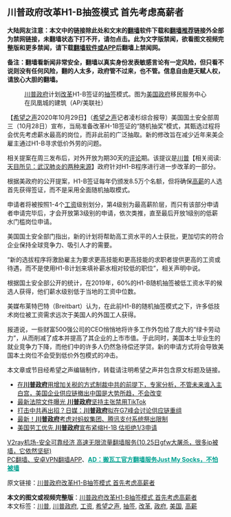  <h2>川普政府改革H1-B抽签模式 首先考虑高薪者</h2> <p class="notice"><b>大陆网友注意：本文中的链接除此处和文末的<a href="https://github.com/bannedbook/fanqiang" >翻墙</a>软件下载和<a href="https://github.com/killgcd/justmysocks/blob/master/README.md">翻墙推荐</a>链接外全部为禁网链接，未翻墙状态下打不开，请勿点击。此为文字版禁闻，欲看图文视频完整版和更多禁闻，请下载<a href="https://github.com/bannedbook/fanqiang">翻墙软件或APP</a>后翻墙上禁闻网。</p><p>备注：翻墙看新闻非常安全，翻墙以真实身份发表敏感言论有一定风险，但只看不说则没有任何风险，翻的人太多，政府管不过来，也不管。信息自由是天赋人权，请放心大胆的翻墙。</b></p>  <div class="entry"> <figure><figcaption><a href="https://www.bannedbook.org/bnews/tag/%e5%b7%9d%e6%99%ae%e6%94%bf%e5%ba%9c/" class="st_tag internal_tag" rel="tag" title="标签 川普政府 下的日志">川普政府</a>计划<a href="https://www.bannedbook.org/bnews/tag/%e6%94%b9%e9%9d%a9/" class="st_tag internal_tag" rel="tag" title="标签 改革 下的日志">改革</a>H1-B签证的<a href="https://www.bannedbook.org/bnews/tag/%E6%8A%BD%E7%AD%BE/" class="st_tag internal_tag" rel="tag" title="标签 抽签 下的日志">抽签</a>模式。图为<a href="https://www.bannedbook.org/bnews/tag/%e7%be%8e%e5%9b%bd/" class="st_tag internal_tag" rel="tag" title="标签 美国 下的日志">美国</a><a href="https://www.bannedbook.org/bnews/tag/%e6%94%bf%e5%ba%9c/" class="st_tag internal_tag" rel="tag" title="标签 政府 下的日志">政府</a>移民服务中心在凤凰城的建筑（AP/美联社）</figcaption></figure> <p>【<span class='wp_keywordlink_affiliate'><a href="https://www.soundofhope.org" title="希望之声" target="_blank">希望之声</a></span>2020年10月29日】（<a href="https://www.bannedbook.org/bnews/tag/%e5%b8%8c%e6%9c%9b%e4%b9%8b%e5%a3%b0/" class="st_tag internal_tag" rel="tag" title="标签 希望之声 下的日志">希望之声</a>记者凌杉综合报导）美国国土安全部周三（10月28日）宣布，当局准备改革H-1B签证的“随机抽奖”模式，其甄选过程将会优先考虑薪水最高的岗位，而非此前的广泛抽取。新的修改旨在减少近年来美企雇主通过H1-B寻求低价外劳的问题。</p> <p>相关提案在周三发布后，对外开放为期30天的<span class='wp_keywordlink_affiliate'><a href="https://www.bannedbook.org/bnews/comments/" title="新闻评论" target="_blank">评论</a></span>期。该提议是<span class='wp_keywordlink'><a href="https://www.bannedbook.org/bnews/comments/20200816/1381118.html" title="天目所见：川普将再赢总统大选 共和党掌参众两院" target="_blank">川普</a></span>【相关阅读:<a href='https://www.bannedbook.org/bnews/comments/20200816/1381123.html' target='_blank'>天目所见：武汉肺炎的两种来源</a>】政府针对H1-B程序进行进一步改革的一部分。</p> <p>根据美政府的公开提案，H1-B签证每年仍颁发8.5万个名额，但将确保<a href="https://www.bannedbook.org/bnews/tag/%e9%ab%98%e8%96%aa/" class="st_tag internal_tag" rel="tag" title="标签 高薪 下的日志">高薪</a>的人选首先获得签证，而不是采用全面随机抽取模式。</p>  <p>申请者将被按照1-4个<a href="https://www.bannedbook.org/bnews/tag/%e5%b7%a5%e8%b5%84/" class="st_tag internal_tag" rel="tag" title="标签 工资 下的日志">工资</a>级别划分，第4级别为最高薪阶层，而只有该部分申请者申请完毕后，才会开放第3级别的申请，依次类推，直至最后开放1级别的低薪水门槛岗位申请。</p> <p>美国国土安全部门指出，新的计划将帮助高工资水平的人士获批，更加切实的符合企业保持全球竞争力、吸引人才的需要。</p> <p>“新的选拔程序将激励雇主为要求更高技能和更高技能的求职者提供更高的工资或待遇，而不是使用H1-B计划来填补薪水相对较低的职位”，相关声明中说。</p>  <p>根据国土安全部公开的统计，在2019年，60%的H1-B随机抽签被低工资水平的候选人获得，他们薪水级别低于当地的工资中位数。</p> <p>美媒布莱特巴特（Breitbart）认为，在此前H1-B的随机抽签模式之下，许多低技术岗位被工资需求远次于美国人的外国工人获得。</p> <p>报道说，一些财富500强公司的CEO悄悄地将许多工作外包给了庞大的“绿卡劳动力”，从而削减了成本并提高了其企业的上市市值。于此同时，美国本土毕业生的就业竞争力下降，而他们中的许多人仍然急待偿还学贷。新的申请方式将会导致美国本土岗位不会受到低价外包模式的冲击。</p>  <p>本文章或节目经希望之声编辑制作，转载请注明希望之声并包含原文标题及链接。</p> <ul class='op-related-articles' title='相关阅读'> <li><a href='https://www.bannedbook.org/bnews/bannedvideo/20201027/1420960.html' target='_blank'>在<b>川普政府</b>用增加关税的方式制裁中共的前提下，专家分析，不管未来谁入主白宫，美国企业供应链撤出中国是大势所趋，不会改变</a></li> <li><a href='https://www.bannedbook.org/bnews/cnnews/20201026/1420326.html' target='_blank'>最新法院文件曝光 <b>川普政府</b>坚持主张禁用TikTok</a></li> <li><a href='https://www.bannedbook.org/bnews/cnnews/20201023/1418652.html' target='_blank'>打击中共再出招？日媒：<b>川普政府</b>拟在G7峰会讨论供应链重组</a></li> <li><a href='https://www.bannedbook.org/bnews/cnnews/20201008/1410008.html' target='_blank'>最新！<b>川普政府</b>考虑对蚂蚁集团、腾讯支付系统祭出限制</a></li> <li><a href='https://www.bannedbook.org/bnews/cnnews/20201007/1409523.html' target='_blank'>美国劳工优先 <b>川普政府</b>宣布紧缩H-1B 估拒绝1/3申请</a></li> </ul> <p class="texttj"> <a href="https://www.bannedbook.org/forum23/topic22702.html" target="_blank">V2ray机场-安全可靠经济 高速无限流量翻墙服务(10.25日gfw大屠杀，很多ip被墙，它依然坚挺)</a><br/> <a href="https://github.com/bannedbook/fanqiang/wiki/%E7%A6%81%E9%97%BB%E7%BD%91%E5%AE%89%E5%8D%93%E7%BF%BB%E5%A2%99%E6%96%B0%E9%97%BBAPP" target="_blank">PC翻墙、安卓VPN翻墙APP</a>、<span onclick="window.open('https://github.com/killgcd/justmysocks/blob/master/README.md')" style="font-weight:bold;color:#00A191;cursor:pointer;text-decoration:underline;outline:none">AD：搬瓦工官方翻墙服务Just My Socks，不怕被墙</span></p><p>原文链接：<a class="src_link"  href="https://www.soundofhope.org/post/437383" target="_blank">川普政府改革H1-B抽签模式 首先考虑高薪者</a></p><a name='sharetosocial'></a>       <div><b>本文的图文或视频完整版</b>：<a href='https://www.bannedbook.org/bnews/comments/20201030/1422536.html'>川普政府改革H1-B抽签模式 首先考虑高薪者</a></div>  </div><!--END ENTRY--> <div class="postfooter"> <div>本文标签：<a href="https://www.bannedbook.org/bnews/tag/%e5%b7%9d%e6%99%ae/" rel="tag">川普</a>, <a href="https://www.bannedbook.org/bnews/tag/%e5%b7%9d%e6%99%ae%e6%94%bf%e5%ba%9c/" rel="tag">川普政府</a>, <a href="https://www.bannedbook.org/bnews/tag/%e5%b7%a5%e8%b5%84/" rel="tag">工资</a>, <a href="https://www.bannedbook.org/bnews/tag/%e5%b8%8c%e6%9c%9b%e4%b9%8b%e5%a3%b0/" rel="tag">希望之声</a>, <a href="https://www.bannedbook.org/bnews/tag/%E6%8A%BD%E7%AD%BE/" rel="tag">抽签</a>, <a href="https://www.bannedbook.org/bnews/tag/%e6%94%b9%e9%9d%a9/" rel="tag">改革</a>, <a href="https://www.bannedbook.org/bnews/tag/%e6%94%bf%e5%ba%9c/" rel="tag">政府</a>, <a href="https://www.bannedbook.org/bnews/tag/%e7%be%8e%e5%9b%bd/" rel="tag">美国</a>, <a href="https://www.bannedbook.org/bnews/tag/%e9%ab%98%e8%96%aa/" rel="tag">高薪</a></div>  </div><!--END POSTFOOTER--> 